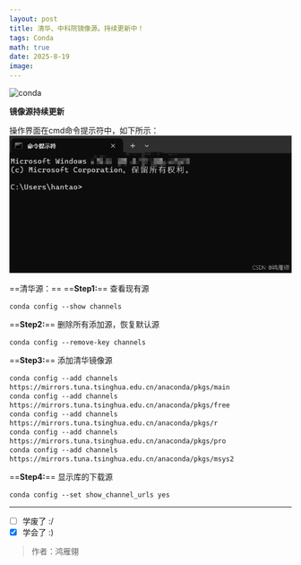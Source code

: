 ```yaml
---
layout: post
title: 清华、中科院镜像源。持续更新中！
tags: Conda
math: true
date: 2025-8-19
image:
---
```

![conda](https://github.com/ht894419944/ht894419944.github.io/raw/master/_posts/image/2025-8-20-Conda/Conda.png)

**镜像源持续更新**

操作界面在cmd命令提示符中，如下所示：
![1](https://github.com/ht894419944/ht894419944.github.io/raw/master/_posts/image/2025-8-20-Conda/1.png)

==清华源：==
==**Step1:**== 查看现有源
```
conda config --show channels
```
==**Step2:**== 删除所有添加源，恢复默认源
```
conda config --remove-key channels
```
==**Step3:**== 添加清华镜像源
```
conda config --add channels https://mirrors.tuna.tsinghua.edu.cn/anaconda/pkgs/main
conda config --add channels https://mirrors.tuna.tsinghua.edu.cn/anaconda/pkgs/free
conda config --add channels https://mirrors.tuna.tsinghua.edu.cn/anaconda/pkgs/r
conda config --add channels https://mirrors.tuna.tsinghua.edu.cn/anaconda/pkgs/pro
conda config --add channels https://mirrors.tuna.tsinghua.edu.cn/anaconda/pkgs/msys2
```
==**Step4:**== 显示库的下载源
```
conda config --set show_channel_urls yes
```
---

- [ ] 学废了 :/
- [x] 学会了 :)

>作者：鸿雁翎
